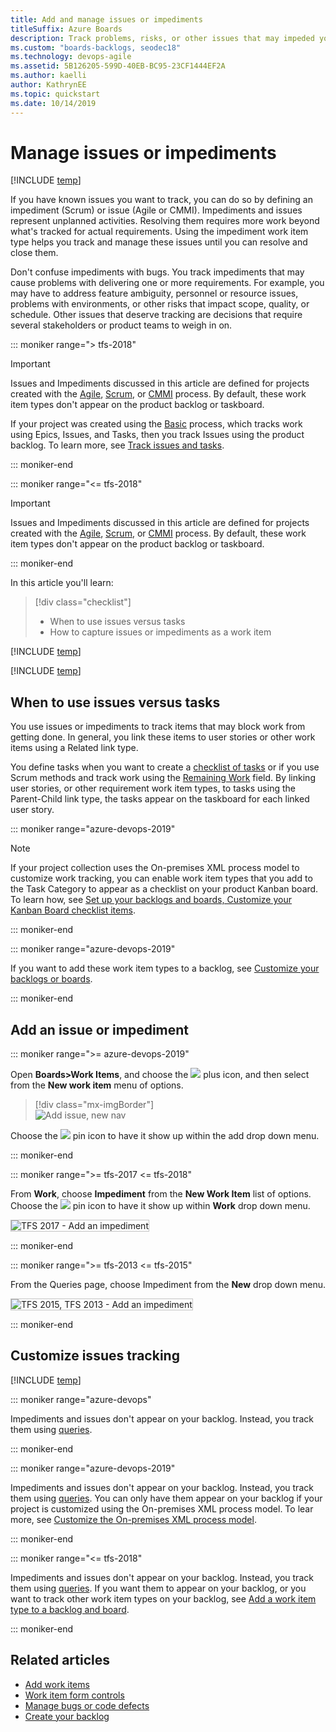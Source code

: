 ```yaml
---
title: Add and manage issues or impediments 
titleSuffix: Azure Boards 
description: Track problems, risks, or other issues that may impeded your plans or schedule - Azure Boards & TFS
ms.custom: "boards-backlogs, seodec18"
ms.technology: devops-agile
ms.assetid: 5B126205-599D-40EB-BC95-23CF1444EF2A
ms.author: kaelli
author: KathrynEE
ms.topic: quickstart
ms.date: 10/14/2019
---
```


# Manage issues or impediments

[!INCLUDE [temp](../includes/version-vsts-tfs-all-versions.md)]

<a name="manage-impediments"></a>

If you have known issues you want to track, you can do so by defining an impediment (Scrum) or issue (Agile or CMMI). Impediments and issues represent unplanned activities. Resolving them requires more work beyond what's tracked for actual requirements. Using the impediment work item type helps you track and manage these issues until you can resolve and close them.

Don't confuse impediments with bugs. You track impediments that may cause problems with delivering one or more requirements. For example, you may have to address feature ambiguity, personnel or resource issues, problems with environments, or other risks that impact scope, quality, or schedule. Other issues that deserve tracking are decisions that require several stakeholders or product teams to weigh in on.

::: moniker range="> tfs-2018"

> [!IMPORTANT]  
> Issues and Impediments discussed in this article are defined for projects created with the [Agile](../work-items/guidance/agile-process.md), [Scrum](/azure/devops/boards/work-items/guidance/scrum-process), or [CMMI](/azure/devops/boards/work-items/guidance/cmmi-process) process. By default, these work item types don't appear on the product backlog or taskboard.
>
> If your project was created using the [Basic](../get-started/plan-track-work.md) process, which tracks work using Epics, Issues, and Tasks, then you track Issues using the product backlog. To learn more, see [Track issues and tasks](../get-started/plan-track-work.md).

::: moniker-end

::: moniker range="<= tfs-2018"

> [!IMPORTANT]  
> Issues and Impediments discussed in this article are defined for projects created with the [Agile](../work-items/guidance/agile-process.md), [Scrum](/azure/devops/boards/work-items/guidance/scrum-process), or [CMMI](/azure/devops/boards/work-items/guidance/cmmi-process) process. By default, these work item types don't appear on the product backlog or taskboard.

::: moniker-end

In this article you'll learn:

> [!div class="checklist"]
>
> - When to use issues versus tasks
> - How to capture issues or impediments as a work item

[!INCLUDE [temp](../includes/prerequisites-work-items.md)]

[!INCLUDE [temp](../includes/image-differences-with-wits.md)]

## When to use issues versus tasks

You use issues or impediments to track items that may block work from getting done. In general, you link these items to user stories or other work items using a Related link type.

You define tasks when you want to create a [checklist of tasks](../boards/add-task-checklists.md) or if you use Scrum methods and track work using the [Remaining Work](../sprints/task-board.md) field. By linking user stories, or other requirement work item types, to tasks using the Parent-Child link type, the tasks appear on the taskboard for each linked user story.

::: moniker range="azure-devops-2019"

> [!NOTE]  
> If your project collection uses the On-premises XML process model to customize work tracking, you can enable work item types that you add to the Task Category to appear as a checklist on your product Kanban board. To learn how, see [Set up your backlogs and boards, Customize your Kanban Board checklist items](set-up-your-backlog.md#customize-checklist-2019).

::: moniker-end

::: moniker range="azure-devops-2019"

If you want to add these work item types to a backlog, see [Customize your backlogs or boards](../../organizations/settings/work/customize-process-backlogs-boards.md).

::: moniker-end

## Add an issue or impediment

::: moniker range=">= azure-devops-2019"

Open **Boards>Work Items**, and choose the ![ ](../../media/icons/blue-add.png) plus icon, and then select from the **New work item** menu of options.

> [!div class="mx-imgBorder"]  
> ![Add issue, new nav](media/manage-issues/add-issue-vert.png)

Choose the ![ ](../media/icons/pin-icon.png) pin icon to have it show up within the add drop down menu.

::: moniker-end

::: moniker range=">= tfs-2017 <= tfs-2018"

From **Work**, choose **Impediment** from the **New Work Item** list of options. Choose the ![ ](../media/icons/pin-icon.png) pin icon to have it show up within **Work** drop down menu.

<img src="media/cyb-new-work-item-impediment.png" alt="TFS 2017 - Add an impediment" style="border: 1px solid #C3C3C3;" />

::: moniker-end

::: moniker range=">= tfs-2013 <= tfs-2015"

From the Queries page, choose Impediment from the **New** drop down menu.

<img src="media/ALM_CB_CreateImpediments.png" alt="TFS 2015, TFS 2013 - Add an impediment" style="border: 1px solid #C3C3C3;" />

::: moniker-end

<a id="customize"> </a>

## Customize issues tracking

[!INCLUDE [temp](../includes/customize-work-tracking.md)]

::: moniker range="azure-devops"

Impediments and issues don't appear on your backlog. Instead, you track them using [queries](../queries/using-queries.md).

::: moniker-end

::: moniker range="azure-devops-2019"

Impediments and issues don't appear on your backlog. Instead, you track them using [queries](../queries/using-queries.md). You can only have them appear on your backlog if your project is customized using the On-premises XML process model. To lear more, see [Customize the On-premises XML process model](/azure/devops/reference/on-premises-xml-process-model).

::: moniker-end

::: moniker range="<= tfs-2018"

Impediments and issues don't appear on your backlog. Instead, you track them using [queries](../queries/using-queries.md). If you want them to appear on your backlog, or you want to track other work item types on your backlog, see [Add a work item type to a backlog and board](../../reference/add-wits-to-backlogs-and-boards.md).

::: moniker-end

## Related articles

- [Add work items](add-work-items.md)
- [Work item form controls](../work-items/work-item-form-controls.md)
- [Manage bugs or code defects](manage-bugs.md)
- [Create your backlog](create-your-backlog.md)
